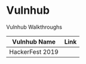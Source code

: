 # Vulnhub
Vulnhub Walkthroughs


Vulnhub Name     |    Link
-----------------|---------------------
HackerFest 2019  | 
